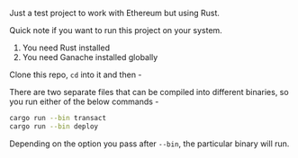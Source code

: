 Just a test project to work with Ethereum but using Rust.

Quick note if you want to run this project on your system.

1. You need Rust installed
2. You need Ganache installed globally

Clone this repo, `cd` into it and then -

There are two separate files that can be compiled into different binaries, so you run either of the below commands - 

``` bash
cargo run --bin transact
cargo run --bin deploy
```
Depending on the option you pass after `--bin`, the particular binary will run.
